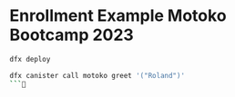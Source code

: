 # Enrollment Example Motoko Bootcamp 2023

```bash
dfx deploy

dfx canister call motoko greet '("Roland")'
```

